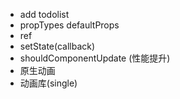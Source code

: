 - add todolist
- propTypes defaultProps
- ref
- setState(callback)
- shouldComponentUpdate (性能提升)
- 原生动画
- 动画库(single)